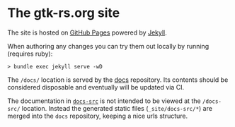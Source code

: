 # The gtk-rs.org site

The site is hosted on [GitHub Pages](https://pages.github.com/) powered by
[Jekyll](http://jekyllrb.com/).

When authoring any changes you can try them out locally by running (requires ruby):

```shell
> bundle exec jekyll serve -wD
```

The `/docs/` location is served by the [docs](https://github.com/gtk-rs/docs) repository. Its contents
should be considered disposable and eventually will be updated via CI.

The documentation in [`docs-src`](docs-src) is not intended to be viewed at the `/docs-src/`
location. Instead the generated static files (`_site/docs-src/*`) are merged into the `docs` repository,
keeping a nice urls structure.
